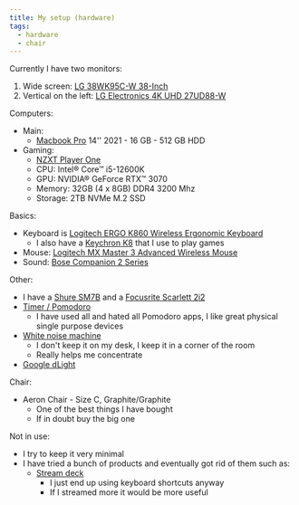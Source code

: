 ```yaml
---
title: My setup (hardware)
tags:
  - hardware
  - chair
---
```


Currently I have two monitors:

1. Wide screen: [LG 38WK95C-W 38-Inch](https://www.amazon.com/gp/product/B079L4WR4T/ref=ppx_yo_dt_b_search_asin_title?ie=UTF8&psc=1)
2. Vertical on the left: [LG Electronics 4K UHD 27UD88-W](https://www.amazon.com/gp/product/B01CDYB0QS/ref=ppx_yo_dt_b_search_asin_title?ie=UTF8&psc=1)

Computers:

- Main:
  - [Macbook Pro](https://www.apple.com/macbook-pro/) 14'' 2021 - 16 GB - 512 GB HDD
- Gaming:
  - [NZXT Player One](https://nzxt.com)
  - CPU: Intel® Core™ i5-12600K
  - GPU: NVIDIA® GeForce RTX™ 3070
  - Memory: 32GB (4 x 8GB) DDR4 3200 Mhz
  - Storage: 2TB NVMe M.2 SSD

Basics:

- Keyboard is [Logitech ERGO K860 Wireless Ergonomic Keyboard](https://www.amazon.com/gp/product/B07ZWK2TQT/ref=ppx_yo_dt_b_search_asin_title?ie=UTF8&psc=1)
  - I also have a [Keychron K8](https://www.keychron.com/products/keychron-k8-tenkeyless-wireless-mechanical-keyboard) that I use to play games
- Mouse: [Logitech MX Master 3 Advanced Wireless Mouse](https://www.amazon.com/gp/product/B07S395RWD/ref=ppx_yo_dt_b_search_asin_title?ie=UTF8&psc=1)
- Sound: [Bose Companion 2 Series](https://www.amazon.com/gp/product/B00CD1PTF0/ref=ppx_yo_dt_b_search_asin_title?ie=UTF8&psc=1)

Other:

- I have a [Shure SM7B](https://www.amazon.com/gp/product/B0002E4Z8M/ref=ppx_yo_dt_b_search_asin_title?ie=UTF8&psc=1) and a [Focusrite Scarlett 2i2](https://www.amazon.com/gp/product/B07QR73T66/ref=ppx_yo_dt_b_search_asin_title?ie=UTF8&psc=1)
- [Timer / Pomodoro](https://www.amazon.com/gp/product/B08K9G2KS9/ref=ppx_yo_dt_b_search_asin_title?ie=UTF8&psc=1)
  - I have used all and hated all Pomodoro apps, I like great physical single purpose devices
- [White noise machine](https://www.amazon.com/gp/product/B002SMJQT4/ref=ppx_yo_dt_b_search_asin_title?ie=UTF8&psc=1)
  - I don't keep it on my desk, I keep it in a corner of the room
  - Really helps me concentrate
- [Google dLight](https://www.theverge.com/2022/2/13/22932202/google-smart-lamp-d-light)

Chair:

- Aeron Chair - Size C, Graphite/Graphite
  - One of the best things I have bought
  - If in doubt buy the big one

Not in use:

- I try to keep it very minimal
- I have tried a bunch of products and eventually got rid of them such as:
  - [Stream deck](https://www.elgato.com/us/en/p/stream-deck-xl)
    - I just end up using keyboard shortcuts anyway
    - If I streamed more it would be more useful
